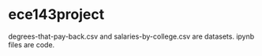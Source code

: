 # ece143project
degrees-that-pay-back.csv and salaries-by-college.csv are datasets.
ipynb files are code.
